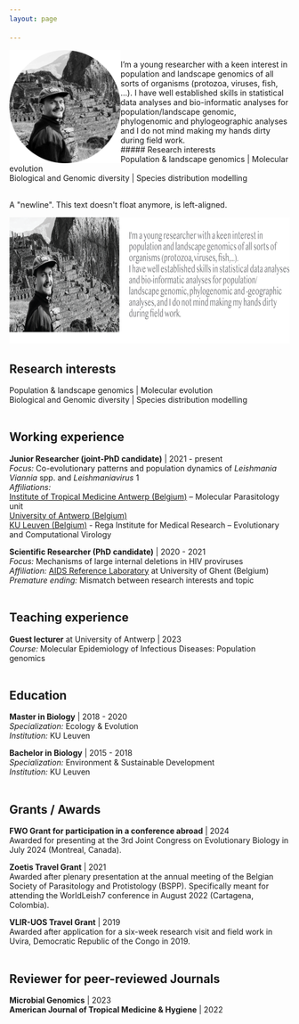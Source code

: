 ```yaml
---
layout: page

---
```

<img src="/Images/headshot_2.png" align="left" width="200px"/>
<br />
I’m a young researcher with a keen interest in population and landscape genomics of all
sorts of organisms (protozoa, viruses, fish, …). I have well established skills in statistical
data analyses and bio-informatic analyses for population/landscape genomic, phylogenomic
and phylogeographic analyses and I do not mind making my hands dirty during
field work.<br />
##### Research interests <br />
Population & landscape genomics | Molecular evolution <br /> 
Biological and Genomic diversity | Species distribution modelling <br />

<br clear="left"/>

A "newline". This text doesn't float anymore, is left-aligned.

                                                                                                                                            

<img height="227.68" width="939.43" src="/Images/AboutMe-01.png"> <br />


## Research interests
Population & landscape genomics | Molecular evolution <br /> 
Biological and Genomic diversity | Species distribution modelling <br />
<br />
## Working experience
**Junior Researcher (joint-PhD candidate)**  | 2021 - present <br />
  *Focus:*  Co-evolutionary patterns and population dynamics of *Leishmania Viannia* spp. and *Leishmaniavirus* 1 <br />
  *Affiliations:* <br />
    [Institute of Tropical Medicine Antwerp (Belgium)](https://www.itg.be/en) – Molecular Parasitology unit <br />
    [University of Antwerp (Belgium)](https://www.uantwerpen.be/en/) <br />
    [KU Leuven (Belgium)](https://rega.kuleuven.be/cev/ecv) - Rega Institute for Medical Research – Evolutionary and Computational Virology <br />

**Scientific Researcher (PhD candidate)** | 2020 - 2021 <br />
  *Focus:*  Mechanisms of large internal deletions in HIV proviruses  <br />
  *Affiliation:* [AIDS Reference Laboratory](https://www.arl.ugent.be/) at University of Ghent (Belgium) <br />
  *Premature ending:* Mismatch between research interests and topic <br />
<br />

## Teaching experience 
**Guest lecturer** at University of Antwerp | 2023 <br />
  *Course:* Molecular Epidemiology of Infectious Diseases: Population genomics <br />
<br />

## Education
**Master in Biology** | 2018 - 2020 <br />
  *Specialization:* Ecology & Evolution <br />
  *Institution:* KU Leuven <br />

**Bachelor in Biology** | 2015 - 2018 <br />
  *Specialization:* Environment & Sustainable Development <br />
  *Institution:* KU Leuven <br />
<br />

## Grants / Awards
**FWO Grant for participation in a conference abroad** | 2024 <br />
Awarded for presenting at the 3rd Joint Congress on Evolutionary Biology in July 2024 (Montreal, Canada). <br />

**Zoetis Travel Grant** | 2021 <br />
Awarded after plenary presentation at the annual meeting of the Belgian Society of Parasitology and Protistology (BSPP). Specifically meant for attending the WorldLeish7 conference in August 2022 (Cartagena, Colombia). <br />

**VLIR-UOS Travel Grant** | 2019 <br />
Awarded after application for a six-week research visit and field work in Uvira, Democratic Republic of the Congo in 2019. <br />
<br />
## Reviewer for peer-reviewed Journals
**Microbial Genomics** | 2023 <br />
**American Journal of Tropical Medicine & Hygiene** | 2022 <br />
<br />
